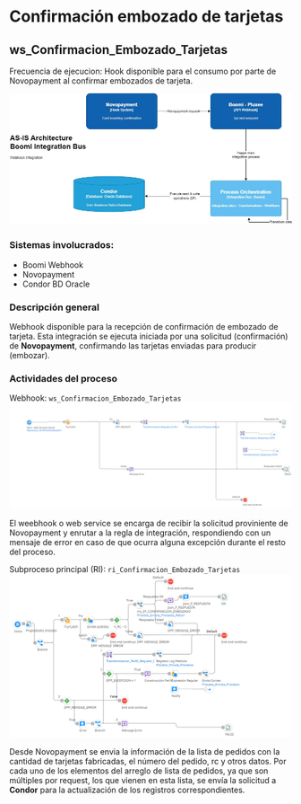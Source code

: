 # Confirmación embozado de tarjetas

## ws_Confirmacion_Embozado_Tarjetas

Frecuencia de ejecucion: Hook disponible para el consumo por parte de Novopayment al confirmar embozados de tarjeta.

![Card Boarding Confirmation](assets/CardBoardingConfirmation.jpg)

### Sistemas involucrados: 

- Boomi Webhook
- Novopayment
- Condor BD Oracle

### Descripción general

Webhook disponible para la recepción de confirmación de embozado de tarjeta. Esta integración se ejecuta iniciada por una solicitud (confirmación) de **Novopayment**, confirmando las tarjetas enviadas para producir (embozar). 

### Actividades del proceso

Webhook: `ws_Confirmacion_Embozado_Tarjetas`
![ws_Confirmacion_Embozado_Tarjetas](assets/ws_Confirmacion_Embozado_Tarjetas.png)

El weebhook o web service se encarga de recibir la solicitud proviniente de Novopayment y enrutar a la regla de integración, respondiendo con un mensaje de error en caso de que ocurra alguna excepción durante el resto del proceso.

Subproceso principal (RI): `ri_Confirmacion_Embozado_Tarjetas`
![ri_Confirmacion_Embozado_Tarjetas](assets/ri_Confirmacion_Embozado_Tarjetas.png)

Desde Novopayment se envia la información de la lista de pedidos con la cantidad de tarjetas fabricadas, el número del pedido, rc y otros datos.
Por cada uno de los elementos del arreglo de lista de pedidos, ya que son múltiples por request, los que vienen en esta lista, se envía la solicitud a **Condor** para la actualización de los registros correspondientes.